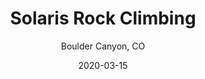 ---
title: Solaris Rock Climbing
subtitle: Boulder Canyon, CO
date: 2020-03-15
description: More content on the way!
featured_image: /images/solaris.jpeg
---